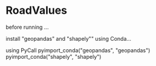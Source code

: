 # RoadValues


before running ...

install "geopandas" and "shapely"" using Conda...

using PyCall
pyimport_conda("geopandas", "geopandas")
pyimport_conda("shapely", "shapely")

